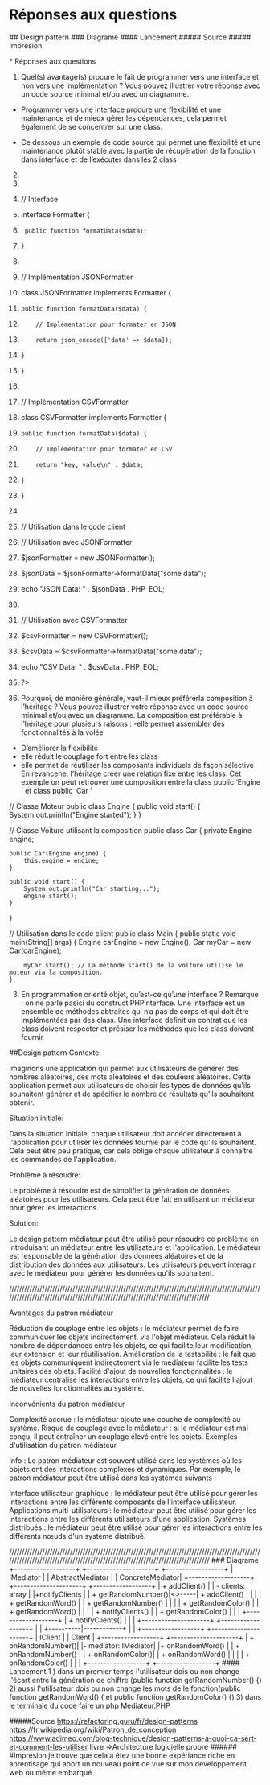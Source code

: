 ﻿# Réponses aux questions
﻿#﻿# Design pattern
﻿#﻿#﻿# Diagrame 
﻿#﻿#﻿## Lancement 
﻿#﻿﻿#﻿### Source
#﻿﻿#### Imprésion



﻿* Réponses aux questions
1.	Quel(s) avantage(s) procure le fait de programmer vers une interface et non vers une implémentation ? Vous pouvez illustrer votre réponse avec un code source minimal et/ou avec un diagramme.

-	Programmer vers une interface procure une flexibilité et une maintenance et de mieux gérer les dépendances, cela permet également de se concentrer sur une class.

-	Ce dessous un exemple de code source qui permet une flexibilité et une maintenance plutôt stable avec la partie de récupération de la  fonction dans interface et de l’exécuter dans les 2 class
2.	<?php
3.	
4.	// Interface
5.	interface Formatter {
6.	    public function formatData($data);
7.	}
8.	
9.	// Implémentation JSONFormatter
10.	class JSONFormatter implements Formatter {
11.	    public function formatData($data) {
12.	        // Implémentation pour formater en JSON
13.	        return json_encode(['data' => $data]);
14.	    }
15.	}
16.	
17.	// Implémentation CSVFormatter
18.	class CSVFormatter implements Formatter {
19.	    public function formatData($data) {
20.	        // Implémentation pour formater en CSV
21.	        return "key, value\n" . $data;
22.	    }
23.	}
24.	
25.	// Utilisation dans le code client
26.	// Utilisation avec JSONFormatter
27.	$jsonFormatter = new JSONFormatter();
28.	$jsonData = $jsonFormatter->formatData("some data");
29.	echo "JSON Data: " . $jsonData . PHP_EOL;
30.	
31.	// Utilisation avec CSVFormatter
32.	$csvFormatter = new CSVFormatter();
33.	$csvData = $csvFormatter->formatData("some data");
34.	echo "CSV Data: " . $csvData . PHP_EOL;
35.	?>


2. Pourquoi, de manière générale, vaut-il mieux préférerla composition à l’héritage ? Vous pouvez illustrer votre réponse avec un code source minimal et/ou avec un diagramme.
La composition est préférable à l’héritage pour plusieurs raisons : 
-elle permet assembler des fonctionnalités à la volée
- D’améliorer la flexibilité 
- elle réduit le couplage fort entre les class 
- elle permet de réutiliser les composants individuels de façon sélective
En revancehe, l’héritage créer une relation fixe entre les class.
Cet exemple on peut retrouver une composition entre la class public ‘Engine ‘ et class public ‘Car ‘

// Classe Moteur
public class Engine {
    public void start() {
        System.out.println("Engine started");
    }
}

// Classe Voiture utilisant la composition
public class Car {
    private Engine engine;

    public Car(Engine engine) {
        this.engine = engine;
    }

    public void start() {
        System.out.println("Car starting...");
        engine.start();
    }
}

// Utilisation dans le code client
public class Main {
    public static void main(String[] args) {
        Engine carEngine = new Engine();
        Car myCar = new Car(carEngine);

        myCar.start(); // La méthode start() de la voiture utilise le moteur via la composition.
    }

    
3. En programmation orienté objet, qu’est-ce qu’une interface ? Remarque : on ne parle pasici du construct PHPinterface.
Une interface est un ensemble de méthodes abtraites qui n’a pas de corps et qui doit être implémentées par des class. Une interface definit un contrat que les class doivent respecter et présiser les méthodes que les class doivent fournir


﻿#﻿#Design pattern
 Contexte:

Imaginons une application qui permet aux utilisateurs de générer des nombres aléatoires, des mots aléatoires et des couleurs aléatoires. Cette application permet aux utilisateurs de choisir les types de données qu'ils souhaitent générer et de spécifier le nombre de résultats qu'ils souhaitent obtenir.

Situation initiale:

Dans la situation initiale, chaque utilisateur doit accéder directement à l'application pour utiliser les données fournie par le code  qu'ils souhaitent. Cela peut être peu pratique, car cela oblige chaque utilisateur à connaître les commandes de l'application.

Problème à résoudre:

Le problème à résoudre est de simplifier la génération de données aléatoires pour les utilisateurs. Cela peut être fait en utilisant un médiateur pour gérer les interactions.

Solution:

Le design pattern médiateur peut être utilisé pour résoudre ce problème en introduisant un médiateur entre les utilisateurs et l'application. Le médiateur est responsable de la génération des données aléatoires et de la distribution des données aux utilisateurs. Les utilisateurs peuvent interagir avec le médiateur pour générer les données qu'ils souhaitent.

//////////////////////////////////////////////////////////////////////////////////////////////////////////////////////////////////////////////////////////////////////////////////



Avantages du patron médiateur

Réduction du couplage entre les objets : le médiateur permet de faire communiquer les objets indirectement, via l'objet médiateur. Cela réduit le nombre de dépendances entre les objets, ce qui facilite leur modification, leur extension et leur réutilisation.
Amélioration de la testabilité : le fait que les objets communiquent indirectement via le médiateur facilite les tests unitaires des objets.
Facilité d'ajout de nouvelles fonctionnalités : le médiateur centralise les interactions entre les objets, ce qui facilite l'ajout de nouvelles fonctionnalités au système.

Inconvénients du patron médiateur

Complexité accrue : le médiateur ajoute une couche de complexité au système.
Risque de couplage avec le médiateur : si le médiateur est mal conçu, il peut entraîner un couplage élevé entre les objets.
Exemples d'utilisation du patron médiateur


Info :
Le patron médiateur est souvent utilisé dans les systèmes où les objets ont des interactions complexes et dynamiques. Par exemple, le patron médiateur peut être utilisé dans les systèmes suivants :

Interface utilisateur graphique : le médiateur peut être utilisé pour gérer les interactions entre les différents composants de l'interface utilisateur.
Applications multi-utilisateurs : le médiateur peut être utilisé pour gérer les interactions entre les différents utilisateurs d'une application.
Systèmes distribués : le médiateur peut être utilisé pour gérer les interactions entre les différents nœuds d'un système distribué.

//////////////////////////////////////////////////////////////////////////////////////////////////////////////////////////////////////////////////////////////////////////////////
﻿#﻿#﻿# Diagrame 
 +-------------------+        +---------------------+        +------------------+
|   IMediator       |        |  AbstractMediator   |        |  ConcreteMediator|
+-------------------+        +---------------------+        +------------------+
| + addClient()     |        | - clients: array    |        |+notifyClients    |
| + getRandomNumber()|<>-----| + addClient()       |        |                  |
| + getRandomWord()  |       | + getRandomNumber() |        |                  |
| + getRandomColor() |       | + getRandomWord()   |        |                  |
| + notifyClients()  |       | + getRandomColor()  |        |                  |
+-------------------+        | + notifyClients()   |        |                  |
                             +---------------------+        +------------------+
                                        |
                                        |
                             +----------|------------+
                             |                       |
                    +------------------+    +---------------------+
                    |     IClient      |    |      Client         |
                    +------------------+    +---------------------+
                    | + onRandomNumber()|    |- mediator: IMediator|
                    |+ onRandomWord()   |    | + onRandomNumber()  |
                    |  + onRandomColor()|    | + onRandomWord()    |
                    |                   |    | + onRandomColor()   |
                    |                   |      +------------------+
                    +------------------+
﻿#﻿#﻿## Lancement
1 ) dans un premier temps l'utilisateur dois ou non change l'écart entre la génération de chiffre (public function getRandomNumber() {)
2) aussi  l'utilisateur dois ou non  change les mots de le fonction(public function getRandomWord() { et public function getRandomColor() {) 
3) dans le terminale du code faire un php Mediateur.PHP

﻿#﻿#﻿#﻿##﻿Source 
 https://refactoring.guru/fr/design-patterns
 https://fr.wikipedia.org/wiki/Patron_de_conception
 https://www.adimeo.com/blog-technique/design-patterns-a-quoi-ca-sert-et-comment-les-utiliser
 livre =>Architecture logicielle propre
#﻿﻿###﻿﻿## ﻿#Imprésion
je trouve que cela a étez une bonne expériance riche en aprentisage qui aport un nouveau point de vue sur mon développement web ou même embarqué
